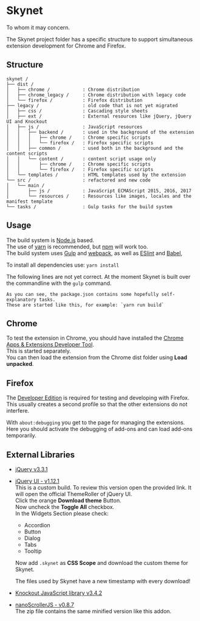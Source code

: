 # Skynet #

To whom it may concern.

The Skynet project folder has a specific structure to support simultaneous extension development
for Chrome and Firefox.

## Structure ##

    skynet /
    ├── dist /
    │   ├── chrome /            : Chrome distribution
    │   ├── chrome_legacy /     : Chrome distribution with legacy code
    │   └── firefox /           : Firefox distribution
    ├── legacy /                : old code that is not yet migrated
    │   ├── css /               : Cascading style sheets
    │   ├── ext /               : External resources like jQuery, jQuery UI and Knockout
    │   ├── js /                : JavaScript resources
    │   │   ├── backend /       : used in the background of the extension
    │   │   │   ├── chrome /    : Chrome specific scripts
    │   │   │   └── firefox /   : Firefox specific scripts
    │   │   ├── common /        : used both in the background and the content scripts
    │   │   └── content /       : content script usage only
    │   │       ├── chrome /    : Chrome specific scripts
    │   │       └── firefox /   : Firefox specific scripts
    │   └── templates /         : HTML templates used by the extension
    └── src /                   : refactored and new code
    │   └── main /
    │       ├── js /            : JavaScript ECMAScript 2015, 2016, 2017
    │       └── resources /     : Resources like images, locales and the manifest template
    └── tasks /                 : Gulp tasks for the build system
    

## Usage

The build system is [Node.js][nodejs] based.  
The use of [yarn] is recommended, but [npm] will work too.  
The build system uses [Gulp] and [webpack], as well as [ESlint] and [Babel],

To install all dependencies use: `yarn install`

The following lines are not yet correct. At the moment Skynet is built over the commandline with
the `gulp` command.

    As you can see, the package.json contains some hopefully self-explanatory tasks.
    These are started like this, for example: `yarn run build`

## Chrome

To test the extension in Chrome, you should have installed the
[Chrome Apps & Extensions Developer Tool][chrome-apps-extension].  
This is started separately.  
You can then load the extension from the Chrome dist folder using **Load unpacked**.

## Firefox

The [Developer Edition][Firefox Developer] is required for testing and developing with Firefox.
This usually creates a second profile so that the other extensions do not interfere.

With `about:debugging` you get to the page for managing the extensions. Here you should activate the debugging of
add-ons and can load add-ons temporarily.

## External Libraries ##

 - [jQuery v3.3.1][jquery]

 - [jQuery UI - v1.12.1][jqueryui]  
    This is a custom build. To review this version open the provided link. It will open the official
    ThemeRoller of jQuery UI.  
    Click the orange **Download theme** Button.  
    Now uncheck the **Toggle All** checkbox.  
    In the Widgets Section please check:
    - Accordion
    - Button
    - Dialog
    - Tabs
    - Tooltip
    
    Now add `.skynet` as **CSS Scope** and download the custom theme for Skynet.
    
    The files used by Skynet have a new timestamp with every download!

 - [Knockout JavaScript library v3.4.2][knockout]
 
 - [nanoScrollerJS - v0.8.7][nanoscroller]  
    The zip file contains the same minified version like this addon.

[Babel]: http://babeljs.io/
[chrome-apps-extension]: https://chrome.google.com/webstore/detail/chrome-apps-extensions-de/ohmmkhmmmpcnpikjeljgnaoabkaalbgc
[ESlint]: https://eslint.org/
[Firefox Developer]: https://www.mozilla.org/de/firefox/developer/
[Gulp]: https://github.com/gulpjs/gulp
[jquery]: https://code.jquery.com/jquery-3.3.1.min.js
[jqueryui]: http://jqueryui.com/themeroller/?scope=.skynet&folderName=skynet&ctl=themeroller&bgImgOpacityError=40&bgImgOpacityHighlight=80&bgImgOpacityActive=30&bgImgOpacityHover=40&bgImgOpacityDefault=20&bgImgOpacityContent=25&bgImgOpacityHeader=25&cornerRadiusShadow=8px&offsetLeftShadow=-7px&offsetTopShadow=-7px&thicknessShadow=7px&opacityShadow=60&bgImgOpacityShadow=30&bgTextureShadow=flat&bgColorShadow=cccccc&opacityOverlay=80&bgImgOpacityOverlay=50&bgTextureOverlay=flat&bgColorOverlay=5c5c5c&iconColorError=a83300&fcError=111111&borderColorError=ffb73d&bgTextureError=glass&bgColorError=ffc73d&iconColorHighlight=4b8e0b&fcHighlight=2e7db2&borderColorHighlight=cccccc&bgTextureHighlight=highlight_soft&bgColorHighlight=eeeeee&iconColorActive=222222&fcActive=ffffff&borderColorActive=555555&bgTextureActive=glass&bgColorActive=444444&iconColorHover=ffffff&fcHover=ffffff&borderColorHover=59b4d4&bgTextureHover=glass&bgColorHover=0078a3&iconColorDefault=cccccc&fcDefault=eeeeee&borderColorDefault=666666&bgTextureDefault=glass&bgColorDefault=555555&iconColorContent=cccccc&fcContent=ffffff&borderColorContent=666666&bgTextureContent=inset_soft&bgColorContent=000000&iconColorHeader=ffffff&fcHeader=ffffff&borderColorHeader=333333&bgTextureHeader=gloss_wave&bgColorHeader=333333&cornerRadius=6px&fwDefault=bold&fsDefault=11px&ffDefault=Verdana%2C%20sans
[knockout]: http://knockoutjs.com/downloads/knockout-3.4.2.js
[mocha]: https://mochajs.org/
[nanoscroller]: https://github.com/jamesflorentino/nanoScrollerJS/releases/tag/0.8.7
[nodejs]: https://nodejs.org/en/
[npm]: https://www.npmjs.com/get-npm
[webpack]: https://webpack.js.org/
[yarn]: https://yarnpkg.com/lang/en/
